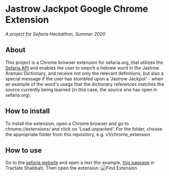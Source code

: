 # Jastrow Jackpot Google Chrome Extension
*A project for Sefaria Hackathon, Summer 2020*

## About
This project is a Chrome browser extension for sefaria.org, that utilizes the [Sefaria API](https://github.com/Sefaria/Sefaria-Project/wiki/API-Documentation#sefaria-apis) and enables the user to search a hebrew word in the Jastrow Aramaic Dictionary, and receive not only the relevant definitions, but also a special message if the user has stumbled upon a 'Jastrow Jackpot' - when an example of the word's usage that the dictionary references matches the source currently being learned (in this case, the source one has open in sefaria.org). 

## How to install
To install the extension, open a Chrome browser and go to chrome://extensions/ and click on 'Load unpacked'. For the folder, choose the appropriate folder from this repository, e.g. v1/chrome_extension

## How to use
Go to the [sefaria website](https://www.sefaria.org/texts) and open a text (for example, [this passage](https://www.sefaria.org/Shabbat.6a?lang=bi) in Tractate Shabbat). Then open the extension:
![Find Extension](media/find_extension)
